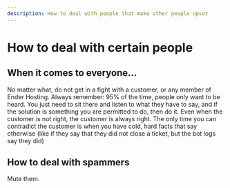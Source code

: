 ```yaml
---
description: How to deal with people that make other people upset
---
```


# How to deal with certain people

## When it comes to everyone...

No matter what, do not get in a fight with a customer, or any member of Ender Hosting. Always remember: 95% of the time, people only want to be heard. You just need to sit there and listen to what they have to say, and if the solution is something you are permitted to do, then do it. Even when the customer is not right, the customer is always right. The only time you can contradict the customer is when you have cold, hard facts that say otherwise \(like if they say that they did not close a ticket, but the bot logs say they did\)

## How to deal with spammers

Mute them.

